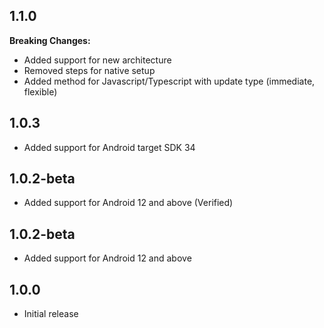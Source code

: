 ## 1.1.0

**Breaking Changes:**
- Added support for new architecture
- Removed steps for native setup
- Added method for Javascript/Typescript with update type (immediate, flexible)

## 1.0.3

- Added support for Android target SDK 34

## 1.0.2-beta

- Added support for Android 12 and above (Verified)

## 1.0.2-beta

- Added support for Android 12 and above

## 1.0.0

- Initial release
